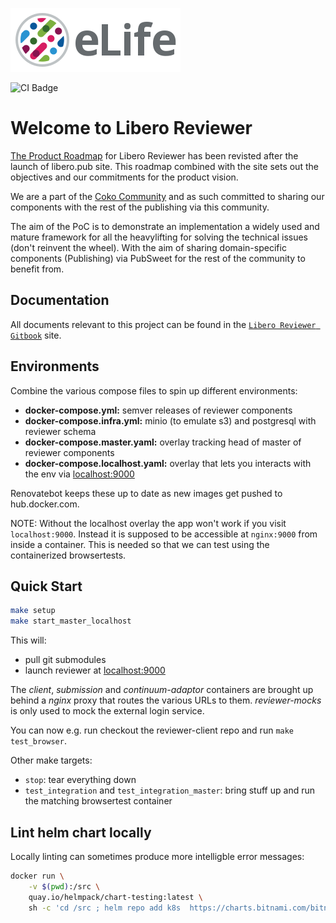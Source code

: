 ![eLife Logo](https://raw.githubusercontent.com/elifesciences/pattern-library/develop/assets/img/patterns/organisms/elife-logo-xs.svg)

![CI Badge](https://github.com/libero/reviewer/workflows/CI/badge.svg)

# Welcome to Libero Reviewer

[The Product Roadmap](https://trello.com/b/NShRx4VE/libero-reviewer-product-roadmap)
for Libero Reviewer has been revisted after the launch of libero.pub site. This roadmap
combined with the site sets out the objectives and our commitments for the product vision.

We are a part of the [Coko Community](https://coko.foundation/partners/) and
as such committed to sharing our components with the rest of the publishing via
this community.

The aim of the PoC is to demonstrate an implementation a widely used and mature framework for
all the heavylifting for solving the technical issues (don't reinvent the wheel).
With the aim of sharing domain-specific components (Publishing) via PubSweet for
the rest of the community to benefit from.

## Documentation

All documents relevant to this project can be found in the [`Libero Reviewer Gitbook`](https://libero.gitbook.io/libero-reviewer/) site.

## Environments

Combine the various compose files to spin up different environments:

- __docker-compose.yml:__ semver releases of reviewer components
- __docker-compose.infra.yml:__ minio (to emulate s3) and postgresql with reviewer schema
- __docker-compose.master.yaml:__ overlay tracking head of master of reviewer components
- __docker-compose.localhost.yaml:__ overlay that lets you interacts with the env via [localhost:9000](http://localhost:9000)

Renovatebot keeps these up to date as new images get pushed to hub.docker.com.

NOTE: Without the localhost overlay the app won't work if you visit `localhost:9000`. Instead it is supposed to be accessible at `nginx:9000` from inside a container. This is needed so that we can test using the containerized browsertests.

## Quick Start

```sh
make setup
make start_master_localhost
```

This will:

- pull git submodules
- launch reviewer at [localhost:9000](http://localhost:9000)

The _client_, _submission_ and _continuum-adaptor_ containers are brought up behind a _nginx_ proxy that routes the various URLs to them.
_reviewer-mocks_ is only used to mock the external login service.

You can now e.g. run checkout the reviewer-client repo and run `make test_browser`.

Other make targets:

- `stop`: tear everything down
- `test_integration` and `test_integration_master`: bring stuff up and run the matching browsertest container

## Lint helm chart locally

Locally linting can sometimes produce more intelligble error messages:

```sh
docker run \
    -v $(pwd):/src \
    quay.io/helmpack/chart-testing:latest \
    sh -c 'cd /src ; helm repo add k8s  https://charts.bitnami.com/bitnami ; ct lint'
```
